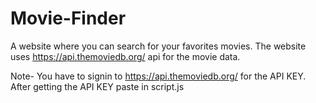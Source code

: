 # Movie-Finder
A website where you can search for your favorites movies. The website uses https://api.themoviedb.org/ api for the movie data.

Note- You have to signin to https://api.themoviedb.org/ for the API KEY. After getting the API KEY paste in script.js
